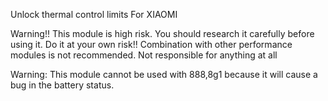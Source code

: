 Unlock thermal control limits For XIAOMI

Warning!! This module is high risk. You should research it carefully before using it. Do it at your own risk!! Combination with other performance modules is not recommended. Not responsible for anything at all

Warning: This module cannot be used with 888,8g1 because it will cause a bug in the battery status.
